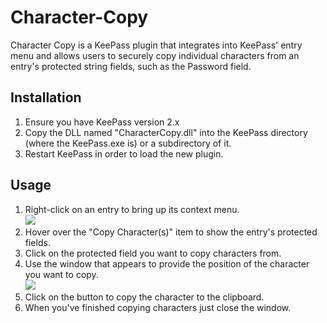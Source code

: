 # Character-Copy

Character Copy is a KeePass plugin that integrates into KeePass' entry menu and allows users to securely copy individual characters from an entry's protected string fields, such as the Password field.

## Installation
1. Ensure you have KeePass version 2.x
2. Copy the DLL named "CharacterCopy.dll" into the KeePass directory (where the KeePass.exe is) or a subdirectory of it.
3. Restart KeePass in order to load the new plugin.

## Usage
1. Right-click on an entry to bring up its context menu.  
   ![](http://www.flyingtophat.co.uk/images/69t.jpg)
2. Hover over the "Copy Character(s)" item to show the entry's protected fields.
3. Click on the protected field you want to copy characters from.
4. Use the window that appears to provide the position of the character you want to copy.  
   ![](http://www.flyingtophat.co.uk/images/70t.jpg)
5. Click on the button to copy the character to the clipboard.
6. When you've finished copying characters just close the window.

